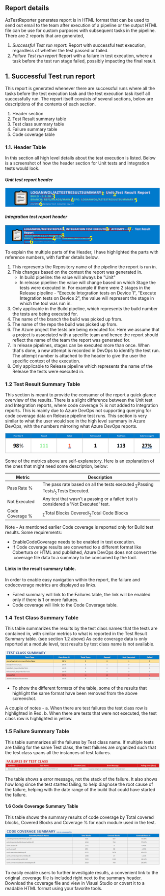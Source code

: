 ## Report details

AzTestReporter generates report is in HTML format that can be used to send out email to the team after execution of a pipeline or the output HTML file can be use for custom purposes with subsequent tasks in the pipeline. There are 2 reports that are generated, 

1. *Successful Test run report*: Report with successful test execution, regardless of whether the test passed or failed.
2. *Failure Test run report* Report with a failure in test execution, where a task before the test run stage failed, possibly impacting the final result.

## 1. Successful Test run report
This report is generated whenever there are successful runs where all the tasks before the test execution task and the test execution task itself all successfully run. The report itself consists of several sections, below are descriptions of the contents of each section. 

1. Header section
2. Test Result summary table
3. Test class summary table
4. Failure summary table
5. Code coverage table

### 1.1. Header Table
In this section all high level details about the test execution is listed. Below is a screenshot of how the header section for Unit tests and Integration tests would look.

#### *Unit test report header*
![Build report header](Media/buildheader.png)

#### *Integration test report header*
![Release report header](Media/releaseheader.png)

To explain the multiple parts of the Header, I have highlighted the parts with reference numbers, with further details below. 

1. This represents the Repository name of the pipeline the report is run in.
2. This changes based on the context the report was generated in. 
	- In build pipeline: the value will always be "Unit"
	- In release pipeline: the value will change based on which Stage the tests were executed in. For example if there were 2 stages in the Release pipeline - "Execute Integration tests on Device 1", "Execute Integration tests on Device 2", the value will represent the stage in which the tool was run in. 
1. Only applicable in the Build pipeline, which represents the build number the tests are being executed for.
4. The name of the branch the build was picked up from.
5. The name of the repo the build was picked up from.
6. The Azure project the tests are being executed for. Here we assume that a project is associated with a specific team and hence the report should reflect the name of the team the report was generated for.
7. In release pipelines, stages can be executed more than once. When that's done, a new attempt is recorded in DevOps to identify the test run. The attempt number is attached to the header to give the user the specific context of the execution.
8. Only applicable to Release pipeline which represents the name of the Release the tests were executed in.

### 1.2 Test Result Summary Table
This section is meant to provide the consumer of the report a quick glance overview of the results. There is a slight difference between the Unit test and Integration reports, where code coverage % is not added to Integration reports. This is mainly due to Azure DevOps not supporting querying for code coverage data on Release pipeline test runs. This section is very similar to what the user would see in the high level summary in Azure DevOps, with the numbers mirroring what Azure DevOps reports.

![ad](Media/testresultsummary.png "Test Result Summary")


Some of the metrics above are self-explanatory. Here is an explanation of the ones that might need some description, below:


| Metric 		| Description                					                                   |
| ------------- | -------------------------------------------------------------------------------- |
| Pass Rate % 	| The pass rate based on all the tests executed <sub>&sum;</sub>Passing Tests/<sub>&sum;</sub>Tests Executed. |
| Not Executed	| Any test that wasn't a passing or a failed test is considered a 'Not Executed' test. |
| Code Coverage % | <sub>&sum;</sub>Total Blocks Covered/<sub>&sum;</sub>Total Code Blocks

Note - As mentioned earlier Code coverage is reported only for Build test results. Some requirements: 

* EnableCodeCoverage needs to be enabled in test execution. 
* If Code coverage results are converted to a different format like Cobertura or HTML and published, Azure DevOps does not convert the .coverage file data to a summary to be consumed by the tool.	

#### Links in the result summary table.
In order to enable easy navigation within the report, the failure and codecoverage metrics are displayed as links.
* Failed summary will link to the Failures table, the link will be enabled only if there is 1 or more failures.
* Code coverage will link to the Code Coverage table.


### 1.4 Test Class Summary Table
This table summarizes the results by the test class names that the tests are contained in, with similar metrics to what is reported in the Test Result Summary table. (see section 1.2 above) As code coverage data is only reported at a module level, test results by test class name is not available. 

![](Media/testclasssummary.png "Test Class Summary")
* To show the different formats of the table, some of the results that highlight the same format have been removed from the above screenshot.

A couple of notes -
a. When there are test failures the test class row is highlighted in Red. 
b. When there are tests that were not executed, the test class row is highlighted in yellow.

### 1.5 Failure Summary Table
This table summarizes all the failures by Test class name. If multiple tests are failing for the same Test class, the test failures are organized such that the test class spans all the instances of test failures. 

![](Media/failuresummarytable.png "Failure summary table")

The table shows a error message, not the stack of the failure. It also shows how long since the test started failing, to help diagnose the root cause of the failure, helping with the date range of the build that could have started the failure.

#### 1.6 Code Coverage Summary Table
This table shows the summary results of code coverage by Total covered blocks, Covered Blocks and Coverage % for each module used in the test. 

![](Media/codecoveragesummary.png "Code Coverage Summary table")

To easily enable users to further investigate results, a convenient link to the original .coverage file is included right next to the summary header. Download the coverage file and view in Visual Studio or covert it to a readable HTML format using your favorite tools.